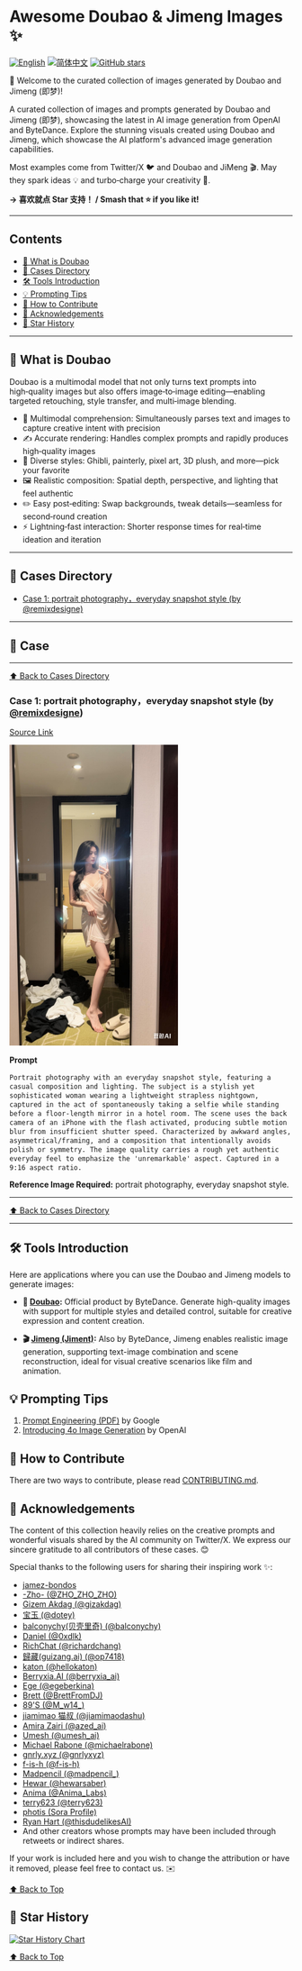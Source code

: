 <a id="readme-top"></a>
# Awesome Doubao & Jimeng Images ✨

[![English](https://img.shields.io/badge/English-Click-yellow)](README_en.md)
[![简体中文](https://img.shields.io/badge/简体中文-点击查看-orange)](README.md)
<a href="https://github.com/zhangheli/awesome-doubao-images/stargazers">
  <img src="https://img.shields.io/github/stars/zhangheli/awesome-doubao-images?style=social" alt="GitHub stars">
</a>

🎉 Welcome to the curated collection of images generated by Doubao and Jimeng (即梦)!

A curated collection of images and prompts generated by Doubao and Jimeng (即梦), showcasing the latest in AI image generation from OpenAI and ByteDance. Explore the stunning visuals created using Doubao and Jimeng, which showcase the AI platform's advanced image generation capabilities.

Most examples come from Twitter/X 🐦 and Doubao and JiMeng 🎬. May they spark ideas 💡 and turbo‑charge your creativity 🚀.


<strong>→ 喜欢就点 Star 支持！ / Smash that ⭐ if you like it!</strong>

---

<a id="table-of-contents"></a>
## Contents

- [🎨 What is Doubao](#doubao-intro)
- [📖 Cases Directory](#cases-toc)
- [🛠️ Tools Introduction](#tools-intro)
- [💡 Prompting Tips](#prompting-tips)
- [🤝 How to Contribute](#how-to-contribute)
- [🙏 Acknowledgements](#acknowledgements)
- [🌟 Star History](#star-history)


---

<a id="doubao-intro"></a>
## 🎨 What is Doubao

Doubao is a multimodal model that not only turns text prompts into high‑quality images but also offers image‑to‑image editing—enabling targeted retouching, style transfer, and multi‑image blending.

- 🧠 Multimodal comprehension: Simultaneously parses text and images to capture creative intent with precision
- ✍️ Accurate rendering: Handles complex prompts and rapidly produces high‑quality images
- 🎨 Diverse styles: Ghibli, painterly, pixel art, 3D plush, and more—pick your favorite
- 🖼️ Realistic composition: Spatial depth, perspective, and lighting that feel authentic
- ✏️ Easy post‑editing: Swap backgrounds, tweak details—seamless for second‑round creation
- ⚡️ Lightning‑fast interaction: Shorter response times for real‑time ideation and iteration


---

<a id="cases-toc"></a>
## 📖 Cases Directory

*   [Case 1: portrait photography，everyday snapshot style (by @remixdesigne)](#cases-1)

---

<a id="cases"></a>
## 🧩 Case

---

[⬆️ Back to Cases Directory](#cases-toc)

<a id="cases-1"></a>
### Case 1: portrait photography，everyday snapshot style (by [@remixdesigne](https://x.com/remixdesigne))

[Source Link](https://x.com/remixdesigner/status/1923163958867038238)

<img src="cases/1/GrBzBt_asAAFI7j.jpg" width="300" alt="portrait photography，everyday snapshot style">

**Prompt**

```
Portrait photography with an everyday snapshot style, featuring a casual composition and lighting. The subject is a stylish yet sophisticated woman wearing a lightweight strapless nightgown, captured in the act of spontaneously taking a selfie while standing before a floor-length mirror in a hotel room. The scene uses the back camera of an iPhone with the flash activated, producing subtle motion blur from insufficient shutter speed. Characterized by awkward angles, asymmetrical/framing, and a composition that intentionally avoids polish or symmetry. The image quality carries a rough yet authentic everyday feel to emphasize the 'unremarkable' aspect. Captured in a 9:16 aspect ratio.
```

**Reference Image Required:** portrait photography, everyday snapshot style.


---

[⬆️ Back to Cases Directory](#cases-toc)



---

<a id="tools-intro"></a>
## 🛠️ Tools Introduction

Here are applications where you can use the Doubao and Jimeng models to generate images:

- **💬 [Doubao](https://doubao.com):** Official product by ByteDance. Generate high-quality images with support for multiple styles and detailed control, suitable for creative expression and content creation.

- **🎬 [Jimeng (Jiment)](https://jimeng.jianying.com):** Also by ByteDance, Jimeng enables realistic image generation, supporting text-image combination and scene reconstruction, ideal for visual creative scenarios like film and animation.



<a id="prompting-tips"></a>
## 💡 Prompting Tips

1. [Prompt Engineering (PDF)](https://s.baoyu.io/files/2025-01-18-pdf-1-TechAI-Goolge-whitepaper_Prompt%20Engineering_v4-af36dcc7a49bb7269a58b1c9b89a8ae1.pdf) by Google
2. [Introducing 4o Image Generation](https://openai.com/index/introducing-4o-image-generation) by OpenAI



<a id="how-to-contribute"></a>
## 🤝 How to Contribute

There are two ways to contribute, please read [CONTRIBUTING.md](./CONTRIBUTING.md).



<a id="acknowledgements"></a>
## 🙏 Acknowledgements

The content of this collection heavily relies on the creative prompts and wonderful visuals shared by the AI community on Twitter/X. We express our sincere gratitude to all contributors of these cases. 😊

Special thanks to the following users for sharing their inspiring work ✨:

*   [jamez-bondos](https://github.com/jamez-bondos/awesome-gpt4o-images)
*   [-Zho- (@ZHO_ZHO_ZHO)](https://x.com/ZHO_ZHO_ZHO)
*   [Gizem Akdag (@gizakdag)](https://x.com/gizakdag)
*   [宝玉 (@dotey)](https://x.com/dotey)
*   [balconychy(贝壳里奇) (@balconychy)](https://x.com/balconychy)
*   [Daniel (@0xdlk)](https://x.com/0xdlk)
*   [RichChat (@richardchang)](https://x.com/richardchang)
*   [歸藏(guizang.ai) (@op7418)](https://x.com/op7418)
*   [katon (@hellokaton)](https://x.com/hellokaton)
*   [Berryxia.AI (@berryxia_ai)](https://x.com/berryxia_ai)
*   [Ege (@egeberkina)](https://x.com/egeberkina)
*   [Brett (@BrettFromDJ)](https://x.com/BrettFromDJ)
*   [89'S (@M_w14_)](https://x.com/M_w14_)
*   [jiamimao 猫叔 (@jiamimaodashu)](https://x.com/jiamimaodashu)
*   [Amira Zairi (@azed_ai)](https://x.com/azed_ai)
*   [Umesh (@umesh_ai)](https://x.com/umesh_ai)
*   [Michael Rabone (@michaelrabone)](https://x.com/michaelrabone)
*   [gnrly.xyz (@gnrlyxyz)](https://x.com/gnrlyxyz)
*   [f-is-h (@f-is-h)](https://github.com/f-is-h)
*   [Madpencil (@madpencil_)](https://x.com/madpencil_)
*   [Hewar (@hewarsaber)](https://x.com/hewarsaber)
*   [Anima (@Anima_Labs)](https://x.com/Anima_Labs)
*   [terry623 (@terry623)](https://github.com/terry623)
*   [photis (Sora Profile)](https://sora.com/explore?user=user-sydD5ZkXZsDaL0BriQa010dQ)
*   [Ryan Hart (@thisdudelikesAI)](https://x.com/thisdudelikesAI)
*   And other creators whose prompts may have been included through retweets or indirect shares.

If your work is included here and you wish to change the attribution or have it removed, please feel free to contact us. ✉️

[⬆️ Back to Top](#readme-top)


<a id="star-history"></a>
## 🌟 Star History

[![Star History Chart](https://api.star-history.com/svg?repos=jamez-bondos/awesome-gpt4o-images&type=Date)](https://www.star-history.com/#jamez-bondos/awesome-gpt4o-images&Date)

[⬆️ Back to Top](#readme-top)

